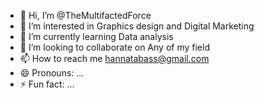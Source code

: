 - 👋 Hi, I’m @TheMultifactedForce
- 👀 I’m interested in Graphics design and Digital Marketing 
- 🌱 I’m currently learning Data analysis
- 💞️ I’m looking to collaborate on Any of my field
- 📫 How to reach me hannatabass@gmail.com
- 😄 Pronouns: ...
- ⚡ Fun fact: ...

<!---
TheMultifactedForce/TheMultifactedForce is a ✨ special ✨ repository because its `README.md` (this file) appears on your GitHub profile.
You can click the Preview link to take a look at your changes.
--->
